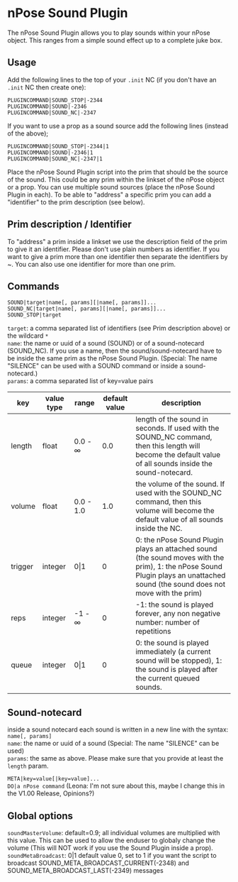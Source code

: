# nPose Sound Plugin
The nPose Sound Plugin allows you to play sounds within your nPose object. This ranges from a simple sound effect up to a complete juke box.

## Usage
Add the following lines to the top of your `.init` NC (if you don't have an `.init` NC then create one):
```
PLUGINCOMMAND|SOUND_STOP|-2344
PLUGINCOMMAND|SOUND|-2346
PLUGINCOMMAND|SOUND_NC|-2347
```
If you want to use a prop as a sound source add the following lines (instead of the above);
```
PLUGINCOMMAND|SOUND_STOP|-2344|1
PLUGINCOMMAND|SOUND|-2346|1
PLUGINCOMMAND|SOUND_NC|-2347|1
```
Place the nPose Sound Plugin script into the prim that should be the source of the sound. This could be any prim within the linkset of the nPose object or a prop. You can use multiple sound sources (place the nPose Sound Plugin in each). To be able to "address" a specific prim you can add a "identifier" to the prim description (see below).

## Prim description / Identifier
To "address" a prim inside a linkset we use the description field of the prim to give it an identifier. Please don't use plain numbers as identifier. If you want to give a prim more than one identifier then separate the identifiers by ~. You can also use one identifier for more than one prim.

## Commands
```
SOUND|target|name[, params][|name[, params]]...
SOUND_NC|target|name[, params][|name[, params]]...
SOUND_STOP|target
```
`target`: a comma separated list of identifiers (see Prim description above) or the wildcard `*`  
`name`: the name or uuid of a sound (SOUND) or of a sound-notecard (SOUND_NC). If you use a name, then the sound/sound-notecard have to be inside the same prim as the nPose Sound Plugin. (Special: The name "SILENCE" can be used with a SOUND command or inside a sound-notecard.)  
`params`: a comma separated list of key=value pairs

| key     | value type | range     | default value | description |
| ------- | ---------- | --------- | ------------- | ----------- |
| length  | float      | 0.0 - ∞   | 0.0           | length of the sound in seconds. If used with the SOUND_NC command, then this length will become the default value of all sounds inside the sound-notecard.
| volume  | float      | 0.0 - 1.0 | 1.0           | the volume of the sound. If used with the SOUND_NC command, then this volume will become the default value of all sounds inside the NC.
| trigger | integer    | 0\|1      | 0             | 0: the nPose Sound Plugin plays an attached sound (the sound moves with the prim), 1: the nPose Sound Plugin plays an unattached sound (the sound does not move with the prim)
| reps    | integer    | -1 - ∞    | 0             | -1: the sound is played forever, any non negative number: number of repetitions
| queue   | integer    | 0\|1      | 0             | 0: the sound is played immediately (a current sound will be stopped), 1: the sound is played after the current queued sounds.

## Sound-notecard
inside a sound notecard each sound is written in a new line with the syntax:  
`name[, params]`  
`name`: the name or uuid of a sound (Special: The name "SILENCE" can be used)  
`params`: the same as above. Please make sure that you provide at least the `length` param.

`META|key=value[|key=value]...`  
`DO|a nPose command` (Leona: I'm not sure about this, maybe I change this in the V1.00 Release, Opinions?)

## Global options
`soundMasterVolume`: default=0.9; all individual volumes are multiplied with this value. This can be used to allow the enduser to globaly change the volume (This will NOT work if you use the Sound Plugin inside a prop).  
`soundMetaBroadcast`: 0|1 default value 0, set to 1 if you want the script to broadcast SOUND_META_BROADCAST_CURRENT(-2348) and SOUND_META_BROADCAST_LAST(-2349) messages